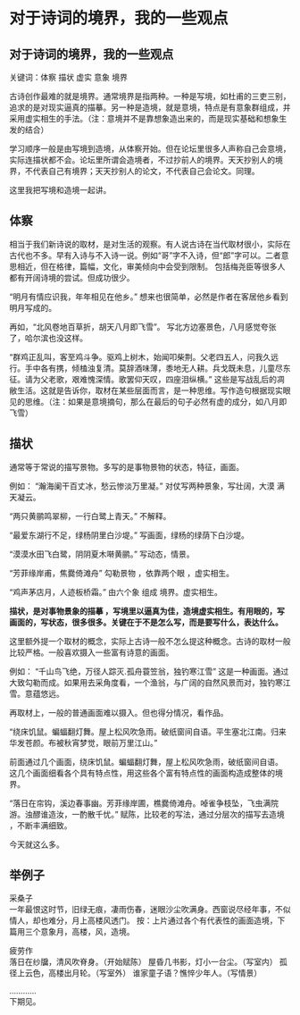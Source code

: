 # 对于诗词的境界，我的一些观点

## 对于诗词的境界，我的一些观点

关键词：体察 描状 虚实 意象 境界

古诗创作最难的就是境界。通常境界是指两种。一种是写境，如杜甫的三吏三别，追求的是对现实逼真的描摹。另一种是造境，就是意境，特点是有意象群组成，并采用虚实相生的手法。（注：意境并不是靠想象造出来的，而是现实基础和想象生发的结合）

学习顺序一般是由写境到造境，从体察开始。但在论坛里很多人声称自己会意境，实际连描状都不会。论坛里所谓会造境者，不过抄前人的境界。天天抄别人的境界，不代表自己有境界；天天抄别人的论文，不代表自己会论文。同理。

这里我把写境和造境一起讲。

## 体察

相当于我们新诗说的取材，是对生活的观察。有人说古诗在当代取材很小，实际在古代也不多。早有入诗与不入诗一说。例如“哥”字不入诗，但“郎”字可以。二者意思相近，但在格律，篇幅，文化，审美倾向中会受到限制。 包括梅尧臣等很多人都有开阔诗境的尝试。但成功很少。

“明月有情应识我，年年相见在他乡。” 想来也很简单，必然是作者在客居他乡看到明月写成的。

再如，“北风卷地百草折，胡天八月即飞雪”。 写北方边塞景色，八月感觉夸张了，哈尔滨也没这样。

“群鸡正乱叫，客至鸡斗争。驱鸡上树木，始闻叩柴荆。父老四五人，问我久远行。手中各有携，倾榼浊复清。莫辞酒味薄，黍地无人耕。兵戈既未息，儿童尽东征。请为父老歌，艰难愧深情。歌罢仰天叹，四座泪纵横。” 这些是写战乱后的凋敝生活。这就是告诉你，取材在某些层面而言，是一种思维。写作造句根据现实眼见的思维。（注：如果是意境摘句，那么在最后的句子必然有虚的成分，如八月即飞雪）

## 描状

通常等于常说的描写景物。多写的是事物景物的状态，特征，画面。

例如： “瀚海阑干百丈冰，愁云惨淡万里凝。” 对仗写两种景象，写壮阔，大漠 满天凝云。

“两只黄鹂鸣翠柳，一行白鹭上青天。” 不解释。

“最爱东湖行不足，绿杨阴里白沙堤。” 写画面，绿杨的绿荫下白沙堤。

“漠漠水田飞白鹭，阴阴夏木啭黄鹂。” 写动态，情景。

“芳菲缘岸甫，焦爨倚滩舟” 勾勒景物 ，依靠两个眼 ，虚实相生。

“鸡声茅店月，人迹板桥霜。” 由六个象 组成 境界。虚实相生。

**描状，是对事物景象的描摹 ，写境里以逼真为佳，造境虚实相生。有用眼的，写画面的，写状态，很多很多。关键在于不是怎么写，而是要写什么，表达什么。**

这里额外提一个取材的概念，实际上古诗一般不怎么提这种概念。古诗的取材一般比较严格。一般喜欢摄入一些富有诗意的画面。

例如： “千山鸟飞绝，万径人踪灭.孤舟蓑笠翁，独钓寒江雪” 这是一种画面。通过大致勾勒而成。如果用去采角度看，一个渔翁，与广阔的自然风景而对，独钓寒江雪。意蕴悠远。

再取材上，一般的普通画面难以摄入。但也得分情况，看作品。

“绕床饥鼠。蝙蝠翻灯舞。屋上松风吹急雨。破纸窗间自语。平生塞北江南。归来华发苍颜。布被秋宵梦觉，眼前万里江山。”

前面通过几个画面，绕床饥鼠。蝙蝠翻灯舞，屋上松风吹急雨，破纸窗间自语。 这几个画面细看各个具有特点性，用这些各个富有特点性的画面构造成整体的境界。

“落日在帘钩，溪边春事幽。芳菲缘岸圃，樵爨倚滩舟。啅雀争枝坠，飞虫满院游。浊醪谁造汝，一酌散千忧。” 赋陈，比较老的写法，通过分层次的描写去造境 ，不断丰满细致。

今天就这么多。

## 举例子

采桑子  
一年最恨这时节，旧绿无痕，凄雨伤春，迷眼沙尘吹满身。西窗说尽经年事，不似情人，却也难分，月上高楼风透门。 按：上片通过各个有代表性的画面造境，下篇用三个意象月，高楼，风，造境。

疲劳作  
落日在纱牖，清风吹脊身。（开始赋陈） 屋昏几书影，灯小一台尘。（写室内） 孤径上云色，高楼出月轮。（写室外） 谁家童子语？憔悴少年人。（写情景）

…………  
下期见。

